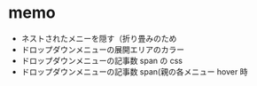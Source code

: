 # memo

- ネストされたメニーを隠す（折り畳みのため
- ドロップダウンメニューの展開エリアのカラー
- ドロップダウンメニューの記事数 span の css
- ドロップダウンメニューの記事数 span(親の各メニュー hover 時
